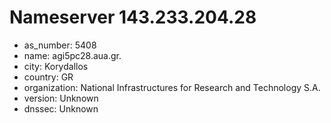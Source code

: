 # Nameserver 143.233.204.28

* as_number: 5408
* name: agi5pc28.aua.gr.
* city: Korydallos
* country: GR
* organization: National Infrastructures for Research and Technology S.A.
* version: Unknown
* dnssec: Unknown
